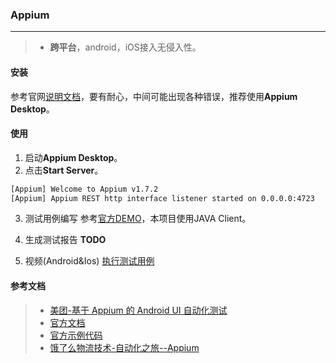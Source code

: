 ### Appium
---
> - **跨平台**，android，iOS接入无侵入性。

#### 安装
参考官网[说明文档](https://github.com/appium/appium/blob/master/docs/en/about-appium/getting-started.md)，要有耐心，中间可能出现各种错误，推荐使用**Appium Desktop**。
#### 使用
1. 启动**Appium Desktop**。
2. 点击**Start Server**。
```bash
[Appium] Welcome to Appium v1.7.2
[Appium] Appium REST http interface listener started on 0.0.0.0:4723
```
3. 测试用例编写
参考[官方DEMO](https://github.com/appium/appium/blob/master/docs/en/about-appium/appium-clients.md)，本项目使用JAVA Client。

4. 生成测试报告 **TODO**

5. 视频(Android&Ios)
[执行测试用例](https://youtu.be/XQRgkCn6c8c)

#### 参考文档
> - [美团-基于 Appium 的 Android UI 自动化测试](https://tech.meituan.com/appium-mock-test.html)
> - [官方文档](https://github.com/appium/appium)
> - [官方示例代码](https://github.com/appium/sample-code)
> - [饿了么物流技术-自动化之旅--Appium](http://lrd.ele.me/2017/02/17/%E8%87%AA%E5%8A%A8%E5%8C%96%E4%B9%8B%E6%97%85--Appium/)

